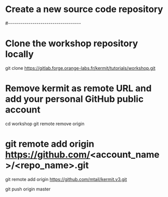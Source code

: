 # Create a new source code repository
#------------------------------------

# Clone the workshop repository locally
git clone https://gitlab.forge.orange-labs.fr/kermit/tutorials/workshop.git

# Remove kermit as remote URL and add your personal GitHub public account
cd workshop
git remote remove origin
# git remote add origin https://github.com/<account_name>/<repo_name>.git
git remote add origin https://github.com/mtail/kermit.v3.git

git push origin master
